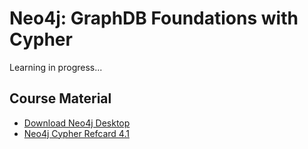 # Neo4j: GraphDB Foundations with Cypher

Learning in progress...

## Course Material

* [Download Neo4j Desktop](https://neo4j.com/download/)
* [Neo4j Cypher Refcard 4.1](https://neo4j.com/docs/cypher-refcard/4.1/)

